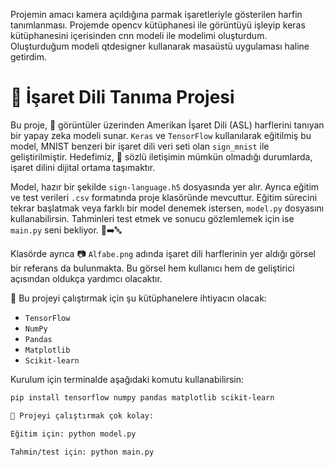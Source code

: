 Projemin amacı kamera açıldığına parmak işaretleriyle gösterilen harfin tanımlanması. Projemde opencv kütüphanesi ile görüntüyü işleyip keras kütüphanesini içerisinden cnn modeli ile modelimi oluşturdum. Oluşturduğum modeli qtdesigner kullanarak masaüstü uygulaması haline getirdim.

# 🤟 İşaret Dili Tanıma Projesi

Bu proje, 📸 görüntüler üzerinden Amerikan İşaret Dili (ASL) harflerini tanıyan bir yapay zeka modeli sunar. `Keras` ve `TensorFlow` kullanılarak eğitilmiş bu model, MNIST benzeri bir işaret dili veri seti olan `sign_mnist` ile geliştirilmiştir. Hedefimiz, 💬 sözlü iletişimin mümkün olmadığı durumlarda, işaret dilini dijital ortama taşımaktır.

Model, hazır bir şekilde `sign-language.h5` dosyasında yer alır. Ayrıca eğitim ve test verileri `.csv` formatında proje klasöründe mevcuttur. Eğitim sürecini tekrar başlatmak veya farklı bir model denemek istersen, `model.py` dosyasını kullanabilirsin. Tahminleri test etmek ve sonucu gözlemlemek için ise `main.py` seni bekliyor. 🧠➡️🔤

Klasörde ayrıca 📷 `Alfabe.png` adında işaret dili harflerinin yer aldığı görsel bir referans da bulunmakta. Bu görsel hem kullanıcı hem de geliştirici açısından oldukça yardımcı olacaktır.

🧰 Bu projeyi çalıştırmak için şu kütüphanelere ihtiyacın olacak:
- `TensorFlow`
- `NumPy`
- `Pandas`
- `Matplotlib`
- `Scikit-learn`

Kurulum için terminalde aşağıdaki komutu kullanabilirsin:

```bash
pip install tensorflow numpy pandas matplotlib scikit-learn

🚀 Projeyi çalıştırmak çok kolay:

Eğitim için: python model.py

Tahmin/test için: python main.py
